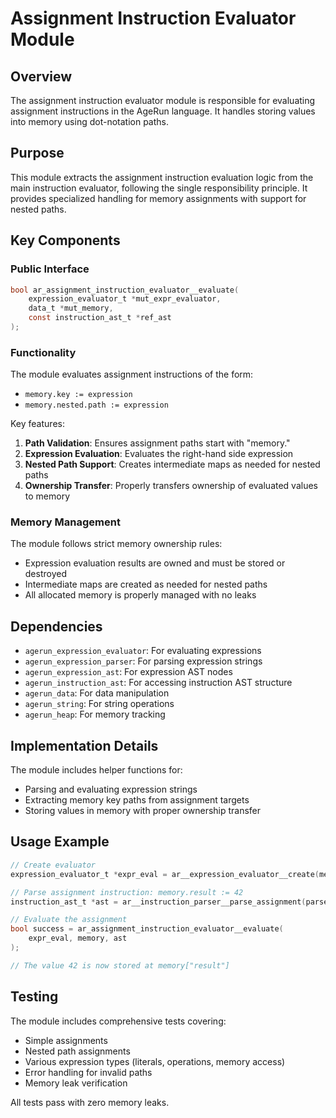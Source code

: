 # Assignment Instruction Evaluator Module

## Overview

The assignment instruction evaluator module is responsible for evaluating assignment instructions in the AgeRun language. It handles storing values into memory using dot-notation paths.

## Purpose

This module extracts the assignment instruction evaluation logic from the main instruction evaluator, following the single responsibility principle. It provides specialized handling for memory assignments with support for nested paths.

## Key Components

### Public Interface

```c
bool ar_assignment_instruction_evaluator__evaluate(
    expression_evaluator_t *mut_expr_evaluator,
    data_t *mut_memory,
    const instruction_ast_t *ref_ast
);
```

### Functionality

The module evaluates assignment instructions of the form:
- `memory.key := expression`
- `memory.nested.path := expression`

Key features:
1. **Path Validation**: Ensures assignment paths start with "memory."
2. **Expression Evaluation**: Evaluates the right-hand side expression
3. **Nested Path Support**: Creates intermediate maps as needed for nested paths
4. **Ownership Transfer**: Properly transfers ownership of evaluated values to memory

### Memory Management

The module follows strict memory ownership rules:
- Expression evaluation results are owned and must be stored or destroyed
- Intermediate maps are created as needed for nested paths
- All allocated memory is properly managed with no leaks

## Dependencies

- `agerun_expression_evaluator`: For evaluating expressions
- `agerun_expression_parser`: For parsing expression strings
- `agerun_expression_ast`: For expression AST nodes
- `agerun_instruction_ast`: For accessing instruction AST structure
- `agerun_data`: For data manipulation
- `agerun_string`: For string operations
- `agerun_heap`: For memory tracking

## Implementation Details

The module includes helper functions for:
- Parsing and evaluating expression strings
- Extracting memory key paths from assignment targets
- Storing values in memory with proper ownership transfer

## Usage Example

```c
// Create evaluator
expression_evaluator_t *expr_eval = ar__expression_evaluator__create(memory, NULL);

// Parse assignment instruction: memory.result := 42
instruction_ast_t *ast = ar__instruction_parser__parse_assignment(parser);

// Evaluate the assignment
bool success = ar_assignment_instruction_evaluator__evaluate(
    expr_eval, memory, ast
);

// The value 42 is now stored at memory["result"]
```

## Testing

The module includes comprehensive tests covering:
- Simple assignments
- Nested path assignments
- Various expression types (literals, operations, memory access)
- Error handling for invalid paths
- Memory leak verification

All tests pass with zero memory leaks.